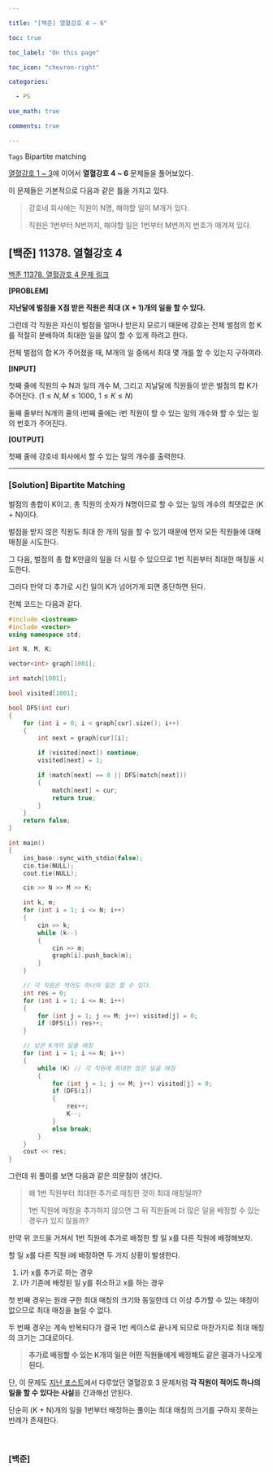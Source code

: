 ```yaml
---

title: "[백준] 열혈강호 4 ~ 6"

toc: true

toc_label: "On this page"

toc_icon: "chevron-right"

categories:

  - PS

use_math: true

comments: true

---
```


`Tags` Bipartite matching

[열혈강호 1 ~ 3](https://damo1924.github.io/ps/BAEKJOON-11375/)에 이어서 **열혈강호 4 ~ 6** 문제들을 풀어보았다.

이 문제들은 기본적으로 다음과 같은 틀을 가지고 있다.

> 강호네 회사에는 직원이 N명, 해야할 일이 M개가 있다.
> 
> 직원은 1번부터 N번까지, 해야할 일은 1번부터 M번까지 번호가 매겨져 있다.

## [백준] 11378. 열혈강호 4

[백준 11378. 열혈강호 4 문제 링크](https://www.acmicpc.net/problem/11378)

**[PROBLEM]**

**지난달에 벌점을 X점 받은 직원은 최대 (X + 1)개의 일을 할 수 있다.**

그런데 각 직원은 자신이 벌점을 얼마나 받은지 모르기 때문에 강호는 전체 벌점의 합 K를 적절히 분배하여 최대한 일을 많이 할 수 있게 하려고 한다.

전체 벌점의 합 K가 주어졌을 때, M개의 일 중에서 최대 몇 개를 할 수 있는지 구하여라.

**[INPUT]**

첫째 줄에 직원의 수 N과 일의 개수 M, 그리고 지날달에 직원들이 받은 벌점의 합 K가 주어진다. ($1 \leq N, M \leq 1000$, $1 \leq K \leq N$)

둘째 줄부터 N개의 줄의 i번째 줄에는 i번 직원이 할 수 있는 일의 개수와 할 수 있는 일의 번호가 주어진다.

**[OUTPUT]**

첫째 줄에 강호네 회사에서 할 수 있는 일의 개수를 출력한다.

---

### [Solution] Bipartite Matching

벌점의 총합이 K이고, 총 직원의 숫자가 N명이므로 할 수 있는 일의 개수의 최댓값은 (K + N)이다.

벌점을 받지 않은 직원도 최대 한 개의 일을 할 수 있기 때문에 먼저 모든 직원들에 대해 매칭을 시도한다.

그 다음, 벌점의 총 합 K만큼의 일을 더 시킬 수 있으므로 1번 직원부터 최대한 매칭을 시도한다.

그러다 만약 더 추가로 시킨 일이 K가 넘어가게 되면 중단하면 된다.

전체 코드는 다음과 같다.

```cpp
#include <iostream>
#include <vector>
using namespace std;

int N, M, K;

vector<int> graph[1001];

int match[1001];

bool visited[1001];

bool DFS(int cur)
{
    for (int i = 0; i < graph[cur].size(); i++)
    {
        int next = graph[cur][i];

        if (visited[next]) continue;
        visited[next] = 1;

        if (match[next] == 0 || DFS(match[next]))
        {
            match[next] = cur;
            return true;
        }
    }
    return false;
}

int main()
{
    ios_base::sync_with_stdio(false);
    cin.tie(NULL);
    cout.tie(NULL);

    cin >> N >> M >> K;

    int k, m;
    for (int i = 1; i <= N; i++)
    {
        cin >> k;
        while (k--)
        {
            cin >> m;
            graph[i].push_back(m);
        }
    }

    // 각 직원은 적어도 하나의 일은 할 수 있다.
    int res = 0;
    for (int i = 1; i <= N; i++)
    {
        for (int j = 1; j <= M; j++) visited[j] = 0;
        if (DFS(i)) res++;
    }

    // 남은 K개의 일을 매칭
    for (int i = 1; i <= N; i++)
    {
        while (K) // 각 직원에 최대한 많은 일을 매칭
        {
            for (int j = 1; j <= M; j++) visited[j] = 0;
            if (DFS(i))
            {
                res++;
                K--;
            }
            else break;
        }
    }
    cout << res;
}
```

그런데 위 풀이를 보면 다음과 같은 의문점이 생긴다.

> 왜 1번 직원부터 최대한 추가로 매칭한 것이 최대 매칭일까?
>
> 1번 직원에 매칭을 추가하지 않으면 그 뒤 직원들에 더 많은 일을 배정할 수 있는 경우가 있지 않을까?

만약 위 코드을 거쳐서 1번 직원에 추가로 배정한 할 일 x를 다른 직원에 배정해보자.

할 일 x를 다른 직원 i에 배정하면 두 가지 상황이 발생한다.

1. i가 x를 추가로 하는 경우
2. i가 기존에 배정된 일 y를 취소하고 x를 하는 경우

첫 번째 경우는 원래 구한 최대 매칭의 크기와 동일한데 더 이상 추가할 수 있는 매칭이 없으므로 최대 매칭을 늘릴 수 없다.

두 번째 경우는 계속 반복되다가 결국 1번 케이스로 끝나게 되므로 마찬가지로 최대 매칭의 크기는 그대로이다.

> **추가로 배정할 수 있는 K개의 일은 어떤 직원들에게 배정해도 같은 결과가 나오게 된다.**

단, 이 문제도 [지난 포스트](https://damo1924.github.io/ps/BAEKJOON-11375/#%ED%92%80%EC%9D%B4%EC%97%90-%EB%8C%80%ED%95%9C-%EA%B3%A0%EC%B0%B0)에서 다루었던 열혈강호 3 문제처럼 **각 직원이 적어도 하나의 일을 할 수 있다는 사실**을 간과해선 안된다.

단순히 (K + N)개의 일을 1번부터 배정하는 풀이는 최대 매칭의 크기를 구하지 못하는 반례가 존재한다.

<br/>

### [백준] 


